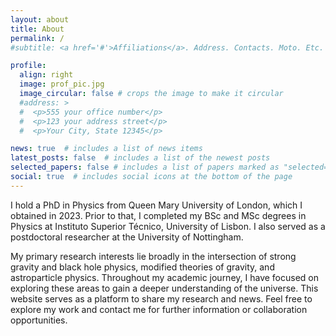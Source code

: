 ```yaml
---
layout: about
title: About
permalink: /
#subtitle: <a href='#'>Affiliations</a>. Address. Contacts. Moto. Etc.

profile:
  align: right
  image: prof_pic.jpg
  image_circular: false # crops the image to make it circular
  #address: >
  #  <p>555 your office number</p>
  #  <p>123 your address street</p>
  #  <p>Your City, State 12345</p>

news: true  # includes a list of news items
latest_posts: false  # includes a list of the newest posts
selected_papers: false # includes a list of papers marked as "selected={true}"
social: true  # includes social icons at the bottom of the page
---
```


I hold a PhD in Physics from Queen Mary University of London, which I obtained in 2023. Prior to that, I completed my BSc and MSc degrees in Physics at Instituto Superior Técnico, University of Lisbon. I also served as a postdoctoral researcher at the University of Nottingham.

My primary research interests lie broadly in the intersection of strong gravity and black hole physics, modified theories of gravity, and astroparticle physics. Throughout my academic journey, I have focused on exploring these areas to gain a deeper understanding of the universe. This website serves as a platform to share my research and news. Feel free to explore my work and contact me for further information or collaboration opportunities.